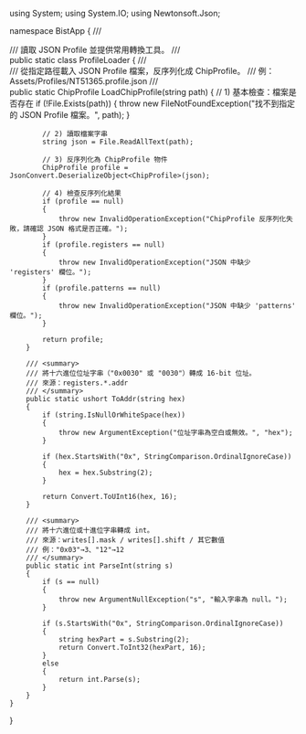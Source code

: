using System;
using System.IO;
using Newtonsoft.Json;

namespace BistApp
{
    /// <summary>
    /// 讀取 JSON Profile 並提供常用轉換工具。
    /// </summary>
    public static class ProfileLoader
    {
        /// <summary>
        /// 從指定路徑載入 JSON Profile 檔案，反序列化成 ChipProfile。
        /// 例：Assets/Profiles/NT51365.profile.json
        /// </summary>
        public static ChipProfile LoadChipProfile(string path)
        {
            // 1) 基本檢查：檔案是否存在
            if (!File.Exists(path))
            {
                throw new FileNotFoundException("找不到指定的 JSON Profile 檔案。", path);
            }

            // 2) 讀取檔案字串
            string json = File.ReadAllText(path);

            // 3) 反序列化為 ChipProfile 物件
            ChipProfile profile = JsonConvert.DeserializeObject<ChipProfile>(json);

            // 4) 檢查反序列化結果
            if (profile == null)
            {
                throw new InvalidOperationException("ChipProfile 反序列化失敗，請確認 JSON 格式是否正確。");
            }
            if (profile.registers == null)
            {
                throw new InvalidOperationException("JSON 中缺少 'registers' 欄位。");
            }
            if (profile.patterns == null)
            {
                throw new InvalidOperationException("JSON 中缺少 'patterns' 欄位。");
            }

            return profile;
        }

        /// <summary>
        /// 將十六進位位址字串（"0x0030" 或 "0030"）轉成 16-bit 位址。
        /// 來源：registers.*.addr
        /// </summary>
        public static ushort ToAddr(string hex)
        {
            if (string.IsNullOrWhiteSpace(hex))
            {
                throw new ArgumentException("位址字串為空白或無效。", "hex");
            }

            if (hex.StartsWith("0x", StringComparison.OrdinalIgnoreCase))
            {
                hex = hex.Substring(2);
            }

            return Convert.ToUInt16(hex, 16);
        }

        /// <summary>
        /// 將十六進位或十進位字串轉成 int。
        /// 來源：writes[].mask / writes[].shift / 其它數值
        /// 例："0x03"→3、"12"→12
        /// </summary>
        public static int ParseInt(string s)
        {
            if (s == null)
            {
                throw new ArgumentNullException("s", "輸入字串為 null。");
            }

            if (s.StartsWith("0x", StringComparison.OrdinalIgnoreCase))
            {
                string hexPart = s.Substring(2);
                return Convert.ToInt32(hexPart, 16);
            }
            else
            {
                return int.Parse(s);
            }
        }
    }
}